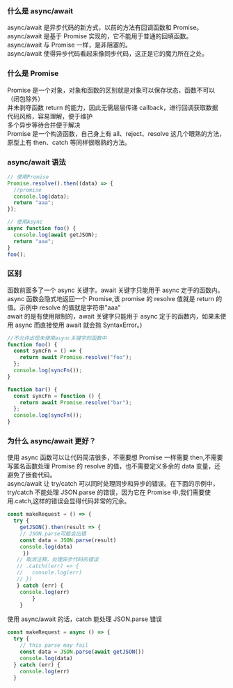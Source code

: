 ### 什么是 async/await

async/await 是异步代码的新方式，以前的方法有回调函数和 Promise。<br/>
async/await 是基于 Promise 实现的，它不能用于普通的回填函数。<br/>
async/await 与 Promise 一样，是非阻塞的。<br/>
async/await 使得异步代码看起来像同步代码，这正是它的魔力所在之处。<br/>

### 什么是 Promise

Promise 是一个对象，对象和函数的区别就是对象可以保存状态，函数不可以（闭包除外）<br/>
并未剥夺函数 return 的能力，因此无需层层传递 callback，进行回调获取数据<br/>
代码风格，容易理解，便于维护<br/>
多个异步等待合并便于解决<br/>
Promise 是一个构造函数，自己身上有 all、reject、resolve 这几个眼熟的方法，原型上有 then、catch 等同样很眼熟的方法。<br/>

### async/await 语法

```ts
// 使用Promise
Promise.resolve().then((data) => {
  //promise
  console.log(data);
  return "aaa";
});

// 使用Async
async function foo() {
  console.log(await getJSON);
  return "aaa";
}
foo();
```

### 区别

函数前面多了一个 async 关键字。await 关键字只能用于 async 定于的函数内。async 函数会隐式地返回一个 Promise,该 promise 的 resolve 值就是 return 的值。示例中 resolve 的值就是字符串"aaa"<br/>
await 的是有使用限制的，await 关键字只能用于 async 定于的函数内，如果未使用 async 而直接使用 await 就会抛 SyntaxError。)<br/>

```ts
//不允许出现未使用async关键字的函数中
function foo() {
  const syncFn = () => {
    return await Promise.resolve("foo");
  };
  console.log(syncFn());
}

function bar() {
  const syncFn = function () {
    return await Promise.resolve("bar");
  };
  console.log(syncFn());
}
```

### 为什么 async/await 更好？

使用 async 函数可以让代码简洁很多，不需要想 Promise 一样需要 then,不需要写匿名函数处理 Promise 的 resolve 的值，也不需要定义多余的 data 变量，还避免了嵌套代码。<br/>
async/await 让 try/catch 可以同时处理同步和异步的错误。在下面的示例中，try/catch 不能处理 JSON.parse 的错误，因为它在 Promise 中,我们需要使用.catch,这样的错误会显得代码非常的冗余。

```ts
const makeRequest = () => {
  try {
  	getJSON().then(result => {
    // JSON.parse可能会出错
    const data = JSON.parse(result)
    console.log(data)
     })
   // 取消注释，处理异步代码的错误
   // .catch((err) => {
   //   console.log(err)
   // })
   } catch (err) {
    console.log(err)
        }
    }
```

使用 async/await 的话，catch 能处理 JSON.parse 错误

```ts
const makeRequest = async () => {
  try {
    // this parse may fail
    const data = JSON.parse(await getJSON())
    console.log(data)
  } catch (err) {
    console.log(err)
  }

```
